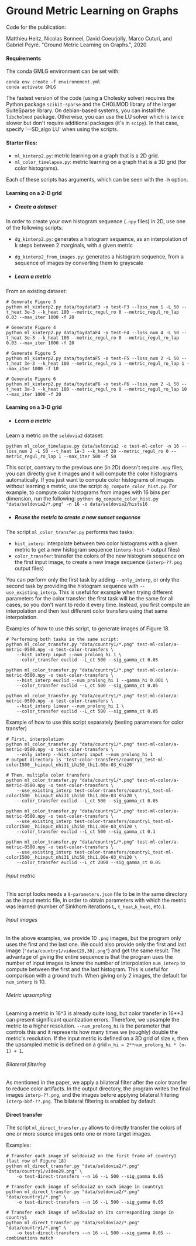 # Ground Metric Learning on Graphs

Code for the publication:

Matthieu Heitz, Nicolas Bonneel, David Coeurjolly, Marco Cuturi, and Gabriel Peyré. "Ground Metric Learning on Graphs.", 2020

#### Requirements

The conda GMLG environment can be set with:
```
conda env create -f environement.yml
conda activate GMLG
```

The fastest version of the code (using a Cholesky solver) requires the Python package `scikit-sparse` and
the CHOLMOD library of the larger SuiteSparse library.
On debian-based systems, you can install the `libcholmod` package.
Otherwise, you can use the LU solver which is twice slower but don't require additional packages (it's in `scipy`).
In that case, specify '--SD_algo LU' when using the scripts.


#### Starter files:

- `ml_kinterp2.py`: metric learning on a graph that is a 2D grid.
- `ml_color_timelapse.py`: metric learning on a graph that is a 3D grid (for color histograms).

Each of these scripts has arguments, which can be seen with the `-h` option.

#### Learning on a 2-D grid

- ##### Create a dataset

In order to create your own histogram sequence (`.npy` files) in 2D, use one of the following scripts:

- `dg_kinterp2.py`: generates a histogram sequence, as an interpolation of k steps between 2 marginals, with a given metric
- `dg_kinterp2_from_images.py`: generates a histogram sequence, from a sequence of images by converting them to grayscale


- ##### Learn a metric

From an existing dataset:
```
# Generate Figure 3
python ml_kinterp2.py data/toydataF3 -o test-F3 --loss_num 1 -L 50 --t_heat 3e-3 --k_heat 100 --metric_regul_ro 0 --metric_regul_ro_lap 0.03 --max_iter 1000 -f 20

# Generate Figure 4
python ml_kinterp2.py data/toydataF4 -o test-F4 --loss_num 4 -L 50 --t_heat 3e-3 --k_heat 100 --metric_regul_ro 0 --metric_regul_ro_lap 0.03 --max_iter 1000 -f 20

# Generate Figure 5
python ml_kinterp2.py data/toydataF5 -o test-F5 --loss_num 2 -L 50 --t_heat 3e-3 --k_heat 100 --metric_regul_ro 1 --metric_regul_ro_lap 1 --max_iter 1000 -f 10

# Generate Figure 6
python ml_kinterp2.py data/toydataF6 -o test-F6 --loss_num 2 -L 50 --t_heat 3e-3 --k_heat 100 --metric_regul_ro 0 --metric_regul_ro_lap 10 --max_iter 1000 -f 20
```

#### Learning on a 3-D grid

- ##### Learn a metric

Learn a metric on the `seldovia2` dataset:

`python ml_color_timelapse.py data/seldovia2 -o test-ml-color -n 16 --loss_num 2 -L 50 --t_heat 1e-3 --k_heat 20 --metric_regul_ro 0 --metric_regul_ro_lap 1 --max_iter 500 -f 50`

This script, contrary to the previous one (in 2D) doesn't require `.npy` files, you can directly give it images and
it will compute the color histograms automatically.
If you just want to compute color histograms of images without learning a metric, use the script `dg_compute_color_hist.py`.
For example, to compute color histograms from images with 16 bins per dimension, run the following:
`python dg_compute_color_hist.py "data/seldovia2/*.png" -n 16 -o data/seldovia2/hists16`


- ##### Reuse the metric to create a new sunset sequence

The script `ml_color_transfer.py` performs two tasks:
- `hist_interp`: interpolate between two color histograms with a given metric to get a new histogram sequence
(`interp-hist-*` output files)
- `color_transfer`: transfer the colors of the new histogram sequence on the first input image, to create a 
new image sequence (`interp-??.png` output files)

You can perform only the first task by adding `--only_interp`, or only the second task by providing the histogram sequence
with `--use_existing_interp`. This is useful for example when trying different parameters for the color transfer:
the first task will be the same for all cases, so you don't want to redo it every time. Instead, you first compute
an interpolation and then test different color transfers using that same interpolation.

Examples of how to use this script, to generate images of Figure 18.
```
# Performing both tasks in the same script:
python ml_color_transfer.py "data/country1/*.png" test-ml-color/a-metric-0500.npy -o test-color-transfers \
    --hist_interp input --num_prolong_hi 1 \
    --color_transfer euclid --L_ct 500 --sig_gamma_ct 0.05

python ml_color_transfer.py "data/country1/*.png" test-ml-color/a-metric-0500.npy -o test-color-transfers \
    --hist_interp euclid --num_prolong_hi 1 --gamma_hi 0.001 \
    --color_transfer euclid --L_ct 500 --sig_gamma_ct 0.05

python ml_color_transfer.py "data/country1/*.png" test-ml-color/a-metric-0500.npy -o test-color-transfers \
    --hist_interp linear --num_prolong_hi 1 \
    --color_transfer euclid --L_ct 500 --sig_gamma_ct 0.05
```

Example of how to use this script separately (testing parameters for color transfer)
```
# First, interpolation
python ml_color_transfer.py "data/country1/*.png" test-ml-color/a-metric-0500.npy -o test-color-transfers \
    --only_interp --hist_interp input --num_prolong_hi 1
# output directory is 'test-color-transfers/country1_test-ml-colorI500__hiinput_nhi31_Lhi50_thi1.00e-03_Khi20'

# Then, multiple color transfers
python ml_color_transfer.py "data/country1/*.png" test-ml-color/a-metric-0500.npy -o test-color-transfers \
    --use_existing_interp test-color-transfers/country1_test-ml-colorI500__hiinput_nhi31_Lhi50_thi1.00e-03_Khi20 \
    --color_transfer euclid --L_ct 500 --sig_gamma_ct 0.05

python ml_color_transfer.py "data/country1/*.png" test-ml-color/a-metric-0500.npy -o test-color-transfers \
    --use_existing_interp test-color-transfers/country1_test-ml-colorI500__hiinput_nhi31_Lhi50_thi1.00e-03_Khi20 \
    --color_transfer euclid --L_ct 500 --sig_gamma_ct 0.1

python ml_color_transfer.py "data/country1/*.png" test-ml-color/a-metric-0500.npy -o test-color-transfers \
    --use_existing_interp test-color-transfers/country1_test-ml-colorI500__hiinput_nhi31_Lhi50_thi1.00e-03_Khi20 \
    --color_transfer euclid --L_ct 2000 --sig_gamma_ct 0.05

```

###### Input metric
This script looks needs a `0-parameters.json` file to be in the same directory as the input metric file, in order to obtain
parameters with which the metric was learned (number of Sinkhorn iterations `L`, `t_heat`,`k_heat`, etc.).

###### Input images
In the above examples, we provide 10 `.png` images, but the program only uses the first and the last one.
We could also provide only the first and last image (`"data/country1/video{29,38}.png"`) and get the same result.
The advantage of giving the entire sequence is that the program uses the number of input images to know the number of
interpolation `num_interp` to compute between the first and the last histogram. This is useful for comparison with a ground truth.
When giving only 2 images, the default for `num_interp` is 10.

###### Metric upsampling
Learning a metric in 16^3 is already quite long, but color transfer in 16**3 can present significant quantization errors.
Therefore, we upsample the metric to a higher resolution. `--num_prolong_hi` is the parameter that controls this and
it represents how many times we (roughly) double the metric's resolution. If the input metric is defined on a 3D grid of
size `n`, then the upsampled metric is defined on a grid `n_hi = 2**num_prolong_hi * (n-1) + 1`.

###### Bilateral filtering
As mentioned in the paper, we apply a bilateral filter after the color transfer to reduce color artifacts.
In the output directory, the program writes the final images `interp-??.png`, and the images before applying bilateral
filtering `interp-bbf-??.png`. The bilateral filtering is enabled by default.



#### Direct transfer

The script `ml_direct_transfer.py` allows to directly transfer the colors of one or more source images onto one or
more target images.

Examples:
```
# Transfer each image of seldovia2 on the first frame of country1 (last row of Figure 18)
python ml_direct_transfer.py "data/seldovia2/*.png" "data/country1/video29.png" \
    -o test-direct-transfers --n 16 --L 500 --sig_gamma 0.05

# Transfer each image of seldovia2 on each image in country1
python ml_direct_transfer.py "data/seldovia2/*.png" "data/country1/*.png" \
    -o test-direct-transfers --n 16 --L 500 --sig_gamma 0.05

# Transfer each image of seldovia2 on its corresponding image in country1
python ml_direct_transfer.py "data/seldovia2/*.png" "data/country1/*.png" \
    -o test-direct-transfers --n 16 --L 500 --sig_gamma 0.05 --combinations match
```
